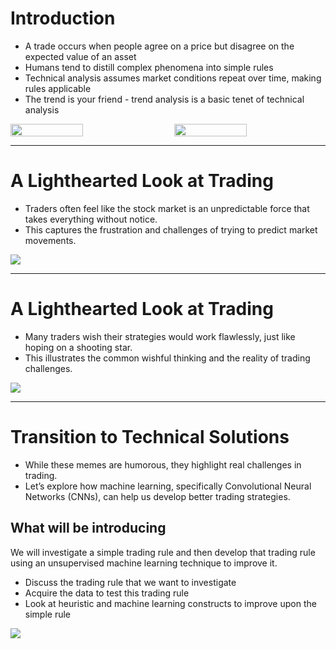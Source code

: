 # Introduction

- A trade occurs when people agree on a price but disagree on the expected value of an asset
- Humans tend to distill complex phenomena into simple rules
- Technical analysis assumes market conditions repeat over time, making rules applicable
- The trend is your friend - trend analysis is a basic tenet of technical analysis

<div style="display: flex; justify-content: space-between;">
  <img src="/crypto-signal.jpg" style="width: 48%;" />
  <img src="/trend-your-friend.jpg" style="width: 48%;" />
</div>

<!-- 
- Một giao dịch xảy ra khi 2 bên đồng ý với nhau về giá cả nhưng không đồng ý về giá trị dự kiến của tài sản.
- Khi đối mặt với các hiện tượng phức tạp, 
con người thường tìm cách hiểu và giải thích chúng bằng cách tạo ra các quy tắc hoặc nguyên tắc đơn giản hơn
- Phân tích kỹ thuật cho rằng điều kiện thị trường lặp lại theo thời gian, làm cho các quy tắc này có thể áp dụng được.
- Xu hướng là bạn của bạn - phân tích xu hướng là một nguyên tắc cơ bản trong phân tích kỹ thuật. 
-->
---

# A Lighthearted Look at Trading

<div className="flex justify-between">
        <div className="flex-1">
            <ul className="list-disc ml-5 mt-10 text-xl">
            <li>Traders often feel like the stock market is an unpredictable force that takes everything without notice.</li>
            <li>This captures the frustration and challenges of trying to predict market movements.</li>
            </ul>
        </div>
        <div className="flex-1 text-center">
            <img src='/meme1.jpg' className="mx-auto w-150"/>
        </div>
    </div>

<!-- 
- Các traders thường cảm thị trường chứng khoán là một thế lực khôn lường, nó có thể lấy đi của chúng ta tất cả mà không báo trước.
- Điều này giải thích cho sự thất vọng và thách thức trong việc dự đoán biến động thị trường.
 -->
---

# A Lighthearted Look at Trading

<div className="flex justify-between">
    <div className="flex-1">
        <ul className="list-disc ml-5 mt-10 text-xl">
        <li>Many traders wish their strategies would work flawlessly, just like hoping on a shooting star.</li>
        <li>This illustrates the common wishful thinking and the reality of trading challenges.</li>
        </ul>
    </div>
    <div className="flex-1 text-center">
        <img src='/meme2.jpg' className="mx-auto w-100"/>
    </div>
</div>

<!-- 
- Nhiều traders cầu mong chiến lược của họ sẽ thành công một cách hoàn hảo giống như là cầu nguyện dưới sao băng.
- Điều này minh họa cho sự mơ mộng phổ biến và thực tế đầy thách thức trong việc trading.
-->
---

# Transition to Technical Solutions

- While these memes are humorous, they highlight real challenges in trading.
- Let’s explore how machine learning, specifically Convolutional Neural Networks (CNNs), can help us develop better trading strategies.

<!-- 

-->

## What will be introducing

We will investigate a simple trading rule and then develop that trading rule using an unsupervised machine learning technique to improve it.

<div className="flex justify-between items-center">
    <div className="flex-3">
        <ul className="list-disc ml-5 mt-10 text-xl">
        <li>Discuss the trading rule that we want to investigate</li>
        <li>Acquire the data to test this trading rule</li>
        <li>Look at heuristic and machine learning constructs to improve upon the simple rule</li>
        </ul>
    </div>
    <div className="flex-2 text-center">
        <img src='/Using-Deep-Learning-to-Create-a-Stock-Trading-Bot.png' className="mx-auto w-80"/>
    </div>
</div>

<!--
- Mặc dù những meme này hài hước, nhưng chúng lại phản ánh đúng thách thức trong việc trading. 
- Chúng ta hãy cùng tìm hiểu cách sử dụng CNNs (Mạng neural tích chập) để phát triển những chiến lược trading tốt hơn.
- Mô hình mạng neural tích chập (CNN) là 1 trong những mô hình để nhận dạng và phân loại hình ảnh. Phổ biến nhất là được sử dụng để
nhận diện khuôn mặt.

\=======================================

- Bây giờ chúng ta sẽ xem xét một quy luật trading cơ bản sau đó phát triển quy luật đó sử dụng kỹ thuật học máy không giám sát để cải tiến nó
- Các bước để chúng ta tiến hành việc này:
    - Thảo luận về quy luật mà chúng ta muốn xét
    - Thu thập dữ liệu để kiểm tra quy luật này
    - Dựa vào các heuristic và các công trình máy học để cải tiến quy luật cơ bản này
-->
